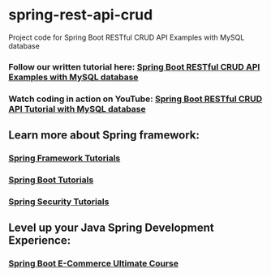 # spring-rest-api-crud
Project code for Spring Boot RESTful CRUD API Examples with MySQL database
### Follow our written tutorial here: [Spring Boot RESTful CRUD API Examples with MySQL database](https://www.codejava.net/frameworks/spring-boot/spring-boot-restful-crud-api-examples-with-mysql-database)
### Watch coding in action on YouTube: [Spring Boot RESTful CRUD API Tutorial with MySQL database](https://www.youtube.com/watch?v=3-5e5cXfwrU)
## Learn more about Spring framework:
### [Spring Framework Tutorials](https://www.codejava.net/spring-tutorials)
### [Spring Boot Tutorials](https://www.codejava.net/spring-boot-tutorials)
### [Spring Security Tutorials](https://www.codejava.net/spring-security-tutorials)
## Level up your Java Spring Development Experience:
### [Spring Boot E-Commerce Ultimate Course](https://www.udemy.com/course/spring-boot-e-commerce-ultimate/?referralCode=3A24FAC7220029CEDFD6)
